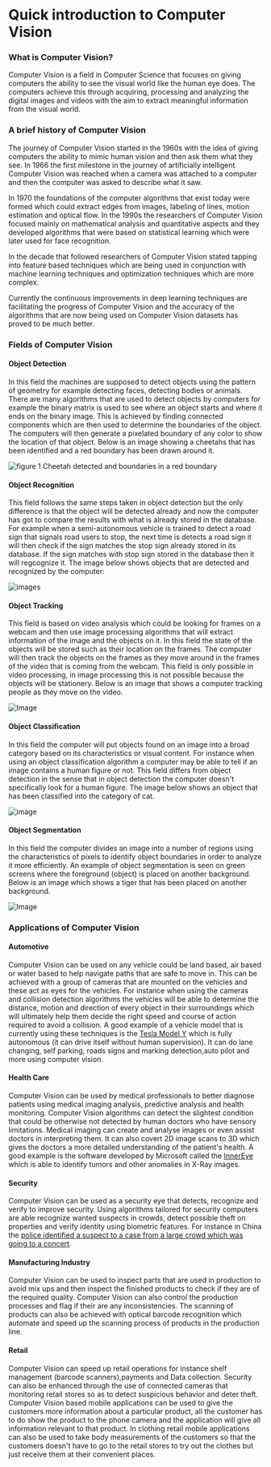 # Quick introduction to Computer Vision
### What is Computer Vision?
Computer Vision is a field in Computer Science that focuses on giving computers the ability to see the visual world like the human eye does. The computers achieve this through acquiring, processing and analyzing the digital images and videos with the aim to extract meaningful information from the visual world. 
### A brief history of Computer Vision
The journey of Computer Vision started in the 1960s with the idea of giving computers the ability to mimic human vision and then ask them what they see. In 1966 the first milestone in the journey of artificially intelligent Computer Vision was reached when a camera was attached to a computer and then the computer was asked to describe what it saw.

In 1970 the foundations of the computer algorithms that exist today were formed which could extract edges from images, labeling of lines, motion estimation and optical flow. 
In the 1990s the researchers of Computer Vision focused mainly on mathematical analysis and quantitative aspects and they developed algorithms that were based on statistical learning which were later used for face recognition. 

In the decade that followed researchers of Computer Vision stated tapping into feature based techniques which are being used in conjunction with machine learning techniques and optimization techniques which are more complex. 

Currently the continuous improvements in deep learning techniques are facilitating the progress of Computer Vision and the accuracy of the algorithms that are now being used on Computer Vision datasets has proved to be much better.  
### Fields of Computer Vision
#### Object Detection
In this field the machines are supposed to  detect objects using the pattern of geometry for example detecting faces, detecting bodies or animals. There are many algorithms that are used to detect objects by computers for example the binary matrix is used to see where an object starts and where it ends on the binary image. This is achieved by finding connected components which are then used to determine the boundaries of the object. The computers will then generate a pixelated boundary of any color to show the location of that object. Below is an image showing a cheetahs that has been identified and a red boundary has been drawn around it.

![_figure 1_ Cheetah detected and boundaries in a red boundary](cheetah.jpg)

#### Object Recognition
This field follows the same steps taken in object detection but the only difference is that the object will be detected already and now the computer has got to compare the results with what is already stored in the database. For example when a semi-autonomous vehicle is trained to detect a road sign that signals road users to stop, the next time is detects a road sign it will then check if the sign matches the stop sign already stored in its database. If the sign matches with stop sign stored in the database then it will regcognize it. The image below shows objects that are detected and recognized by the computer:

![images](dnr.jpg)

#### Object Tracking
This field is based on video analysis which could be looking for frames on a webcam and then use image processing algorithms that will extract information of the image and the objects on it. In this field the state of the objects will be stored such as their location on the frames. The computer will then track the objects on the frames as they move around in the frames of the video that is coming from the webcam. This field is only possible in  video processing, in image processing this is not possible because the objects will be stationery. Below is an image that shows a computer tracking people as they move on the video.

![Image](t.png)

#### Object Classification
In this field the computer will put objects found on an image into a broad category based on its characteristics or visual content. For instance when using an object classification algorithm a computer may be able to tell if an image contains a human figure or not. This field differs from object detection in the sense that in object detection the computer doesn't specifically look for a human figure. The image below shows an object that has been classified into the category of cat.

![image](cat.jpg)

#### Object Segmentation
In this field the computer divides an image into a number of regions using the characteristics of  pixels to identify object boundaries in order to analyze it more efficiently. An example of object segmentation is seen on green screens where the foreground (object) is placed on another background. Below is an image which shows a tiger that has been placed on another background.

![Image](seg.jpg)

### Applications of Computer Vision
#### Automotive
Computer Vision can be used on any vehicle could be land based, air based or water based to help navigate paths that are safe to move in. This can be achieved with a group of cameras that are mounted on the vehicles  and these act as eyes for the vehicles. For instance when using the cameras and collision detection algorithms the vehicles will be able to determine the distance, motion and direction of every object in their surroundings which will ultimately help them decide the right speed and course of action required to avoid a collision. A good example of a vehicle model that is currently using these techniques is the [Tesla Model Y](https://www.tesla.com/modely) which is fully autonomous (it can drive itself without human supervision). It can do lane changing, self parking, roads signs and marking detection,auto pilot and more using computer vision. 
#### Health Care
Computer Vision can be used by medical professionals to better diagnose patients using medical imaging analysis, predictive analysis and health monitoring. Computer Vision algorithms can detect the slightest condition that could be otherwise not detected by human doctors who have sensory limitations. Medical imaging can create and analyse images or even assist doctors in interpreting them. It can also covert 2D image scans to 3D which gives the doctors a more detailed understanding of the patient's health. A good example is the software developed by Microsoft called the [InnerEye](https://www.microsoft.com/en-us/research/project/medical-image-analysis/) which is able to identify tumors and other anomalies in X-Ray images.
#### Security
Computer Vision can be used as a security eye that detects, recognize and verify to improve security. Using algorithms tailored for security computers are able recognize wanted suspects in crowds, detect possible theft on properties and verify identity using biometric features. For instance in China the [police identified a suspect to a case from a large crowd which was going to a concert](https://thenextweb.com/artificial-intelligence/2018/04/12/chinese-authorities-nab-fugitive-in-a-crowd-of-50k-thanks-to-facial-recognition-ai/).
#### Manufacturing Industry
Computer Vision can be used to inspect parts that are used in production to avoid mix ups and then inspect the finished products to check if they are of the required quality. Computer Vision can also control the production processes and flag if their are any inconsistencies. The scanning of products can also be achieved with optical barcode recognition which automate and speed up the scanning process of products in the production line.
#### Retail
Computer Vision can speed up retail operations for instance shelf management (barcode scanners),payments and Data collection. Security can also be enhanced through the use of connected cameras that monitoring retail stores so as to detect suspicious behavior and deter theft. Computer Vision based mobile applications can be used to give the customers more information about a particular product, all the customer has to do show the product to the phone camera and the application will give all information relevant to that product. In clothing retail mobile applications can also be used to take body measurements of the customers so that the customers doesn't have to go to the retail stores to try out the clothes but just receive them at their convenient places.
